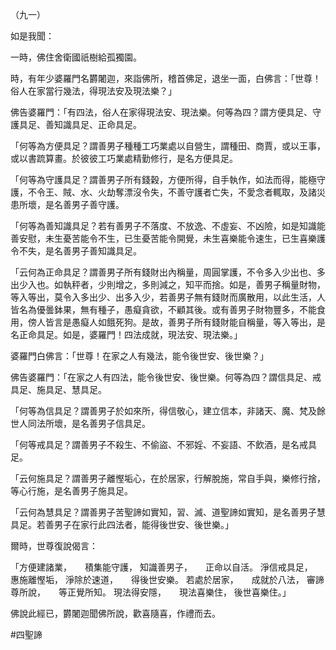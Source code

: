 （九一）

如是我聞：

一時，佛住舍衛國祇樹給孤獨園。

時，有年少婆羅門名欝闍迦，來詣佛所，稽首佛足，退坐一面，白佛言：「世尊！俗人在家當行幾法，得現法安及現法樂？」

佛告婆羅門：「有四法，俗人在家得現法安、現法樂。何等為四？謂方便具足、守護具足、善知識具足、正命具足。

「何等為方便具足？謂善男子種種工巧業處以自營生，謂種田、商賈，或以王事，或以書䟽算畫。於彼彼工巧業處精勤修行，是名方便具足。

「何等為守護具足？謂善男子所有錢穀，方便所得，自手執作，如法而得，能極守護，不令王、賊、水、火劫奪漂沒令失，不善守護者亡失，不愛念者輒取，及諸災患所壞，是名善男子善守護。

「何等為善知識具足？若有善男子不落度、不放逸、不虛妄、不凶險，如是知識能善安慰，未生憂苦能令不生，已生憂苦能令開覺，未生喜樂能令速生，已生喜樂護令不失，是名善男子善知識具足。

「云何為正命具足？謂善男子所有錢財出內稱量，周圓掌護，不令多入少出也、多出少入也。如執秤者，少則增之，多則減之，知平而捨。如是，善男子稱量財物，等入等出，莫令入多出少、出多入少，若善男子無有錢財而廣散用，以此生活，人皆名為優曇鉢果，無有種子，愚癡貪欲，不顧其後。或有善男子財物豐多，不能食用，傍人皆言是愚癡人如餓死狗。是故，善男子所有錢財能自稱量，等入等出，是名正命具足。如是，婆羅門！四法成就，現法安、現法樂。」

婆羅門白佛言：「世尊！在家之人有幾法，能令後世安、後世樂？」

佛告婆羅門：「在家之人有四法，能令後世安、後世樂。何等為四？謂信具足、戒具足、施具足、慧具足。

「何等為信具足？謂善男子於如來所，得信敬心，建立信本，非諸天、魔、梵及餘世人同法所壞，是名善男子信具足。

「何等戒具足？謂善男子不殺生、不偷盜、不邪婬、不妄語、不飲酒，是名戒具足。

「云何施具足？謂善男子離慳垢心，在於居家，行解脫施，常自手與，樂修行捨，等心行施，是名善男子施具足。

「云何為慧具足？謂善男子苦聖諦如實知，習、滅、道聖諦如實知，是名善男子慧具足。若善男子在家行此四法者，能得後世安、後世樂。」

爾時，世尊復說偈言：

「方便建諸業，　　積集能守護，
知識善男子，　　正命以自活。
淨信戒具足，　　惠施離慳垢，
淨除於速道，　　得後世安樂。
若處於居家，　　成就於八法，
審諦尊所說，　　等正覺所知。
現法得安隱，　　現法喜樂住，
後世喜樂住。」

佛說此經已，欝闍迦聞佛所說，歡喜隨喜，作禮而去。




#四聖諦
